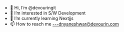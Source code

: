 - 👋 Hi, I’m @devouringit
- 👀 I’m interested in S/W Development 
- 🌱 I’m currently learning Nextjjs
- 📫 How to reach me ---dnyaneshwar@devourin.com

<!---
devouringit/devouringit is a ✨ special ✨ repository because its `README.md` (this file) appears on your GitHub profile.
You can click the Preview link to take a look at your changes.
--->
